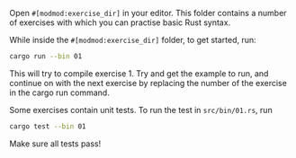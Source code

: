 Open `#[modmod:exercise_dir]` in your editor. This folder contains a number of exercises with which you can practise basic Rust syntax.

While inside the `#[modmod:exercise_dir]` folder, to get started, run:
```bash
cargo run --bin 01
```

This will try to compile exercise 1. Try and get the example to run, and continue on with the next exercise by replacing the number of the exercise in the cargo run command.

Some exercises contain unit tests. To run the test in `src/bin/01.rs`, run
```bash
cargo test --bin 01
```
Make sure all tests pass!